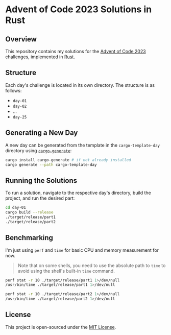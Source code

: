 # Advent of Code 2023 Solutions in Rust

## Overview

This repository contains my solutions for the [Advent of Code 2023](https://adventofcode.com/2023) challenges, implemented in [Rust](https://www.rust-lang.org/).

## Structure

Each day's challenge is located in its own directory. The structure is as follows:

- `day-01`
- `day-02`
- ...
- `day-25`

## Generating a New Day

A new day can be generated from the template in the `cargo-template-day` directory using [`cargo-generate`](https://github.com/cargo-generate/cargo-generate):

```bash
cargo install cargo-generate # if not already installed
cargo generate --path cargo-template-day
```

## Running the Solutions

To run a solution, navigate to the respective day's directory, build the project, and run the desired part:

```bash
cd day-01
cargo build --release
./target/release/part1
./target/release/part2
```

## Benchmarking

I'm just using `perf` and `time` for basic CPU and memory measurement for now.

> Note that on some shells, you need to use the absolute path to `time` to avoid using the shell's built-in `time` command.

```bash
perf stat -r 10 ./target/release/part1 1>/dev/null
/usr/bin/time ./target/release/part1 1>/dev/null

perf stat -r 10 ./target/release/part2 1>/dev/null
/usr/bin/time ./target/release/part2 1>/dev/null
```

## License

This project is open-sourced under the [MIT License](LICENSE).
